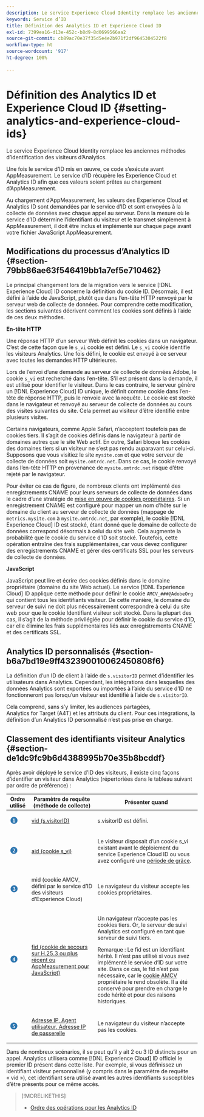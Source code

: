 ```yaml
---
description: Le service Experience Cloud Identity remplace les anciennes méthodes d’identification des visiteurs d’Analytics.
keywords: Service d’ID
title: Définition des Analytics ID et Experience Cloud ID
exl-id: 7399ea16-d13e-452c-b8d9-8d0699566aa2
source-git-commit: cb89ac70e37f35d5e4e2b971f2df9645304522f8
workflow-type: ht
source-wordcount: '917'
ht-degree: 100%

---
```


# Définition des Analytics ID et Experience Cloud ID {#setting-analytics-and-experience-cloud-ids}

Le service Experience Cloud Identity remplace les anciennes méthodes d’identification des visiteurs d’Analytics.

Une fois le service d’ID mis en œuvre, ce code s’exécute avant AppMeasurement. Le service d’ID récupère les Experience Cloud et Analytics ID afin que ces valeurs soient prêtes au chargement d’AppMeasurement.

Au chargement d’AppMeasurement, les valeurs des Experience Cloud et Analytics ID sont demandées par le service d’ID et sont envoyées à la collecte de données avec chaque appel au serveur. Dans la mesure où le service d’ID détermine l’identifiant du visiteur et le transmet simplement à AppMeasurement, il doit être inclus et implémenté sur chaque page avant votre fichier JavaScript AppMeasurement.

## Modifications du processus d’Analytics ID {#section-79bb86ae63f546419bb1a7ef5e710462}

Le principal changement lors de la migration vers le service [!DNL Experience Cloud] ID concerne la définition du cookie ID. Désormais, il est défini à l’aide de JavaScript, plutôt que dans l’en-tête HTTP renvoyé par le serveur web de collecte de données. Pour comprendre cette modification, les sections suivantes décrivent comment les cookies sont définis à l’aide de ces deux méthodes.

**En-tête HTTP**

Une réponse HTTP d’un serveur Web définit les cookies dans un navigateur. C’est de cette façon que le `s_vi` cookie est défini. Le `s_vi` cookie identifie les visiteurs Analytics. Une fois défini, le cookie est envoyé à ce serveur avec toutes les demandes HTTP ultérieures.

Lors de l’envoi d’une demande au serveur de collecte de données Adobe, le cookie `s_vi` est recherché dans l’en-tête. S’il est présent dans la demande, il est utilisé pour identifier le visiteur. Dans le cas contraire, le serveur génère un [!DNL Experience Cloud] ID unique, le définit comme cookie dans l’en-tête de réponse HTTP, puis le renvoie avec la requête. Le cookie est stocké dans le navigateur et renvoyé au serveur de collecte de données au cours des visites suivantes du site. Cela permet au visiteur d’être identifié entre plusieurs visites.

Certains navigateurs, comme Apple Safari, n’acceptent toutefois pas de cookies tiers. Il s’agit de cookies définis dans le navigateur à partir de domaines autres que le site Web actif. En outre, Safari bloque les cookies des domaines tiers si un visiteur ne s’est pas rendu auparavant sur celui-ci. Supposons que vous visitiez le site `mysite.com` et que votre serveur de collecte de données soit `mysite.omtrdc.net`. Dans ce cas, le cookie renvoyé dans l’en-tête HTTP en provenance de `mysite.omtrdc.net` risque d’être rejeté par le navigateur.

Pour éviter ce cas de figure, de nombreux clients ont implémenté des enregistrements CNAME pour leurs serveurs de collecte de données dans le cadre d’une stratégie de [mise en œuvre de cookies propriétaires](https://experienceleague.adobe.com/docs/core-services/interface/ec-cookies/cookies-first-party.html?lang=fr). Si un enregistrement CNAME est configuré pour mapper un nom d’hôte sur le domaine du client au serveur de collecte de données (mappage de `metrics.mysite.com` à `mysite.omtrdc.net`, par exemple), le cookie [!DNL Experience Cloud] ID est stocké, étant donné que le domaine de collecte de données correspond désormais à celui du site web. Cela augmente la probabilité que le cookie du service d’ID soit stocké. Toutefois, cette opération entraîne des frais supplémentaires, car vous devez configurer des enregistrements CNAME et gérer des certificats SSL pour les serveurs de collecte de données.

**JavaScript**

JavaScript peut lire et écrire des cookies définis dans le domaine propriétaire (domaine du site Web actuel). Le service [!DNL Experience Cloud] ID applique cette méthode pour définir le cookie `AMCV_###@AdobeOrg` qui contient tous les identifiants visiteur. De cette manière, le domaine du serveur de suivi ne doit plus nécessairement correspondre à celui du site web pour que le cookie Identifiant visiteur soit stocké. Dans la plupart des cas, il s’agit de la méthode privilégiée pour définir le cookie du service d’ID, car elle élimine les frais supplémentaires liés aux enregistrements CNAME et des certificats SSL.

<!---However, there are a few situations where setting the cookie in the HTTP header is beneficial for cross-domain tracking, which is described in [Data Collection CNAMEs and Cross-Domain Tracking](../../reference/analytics-reference/cname.md#concept-4df91f8a30ad4ec7a01eb943d579cc9d).-->

## Analytics ID personnalisés {#section-b6a7bd19e9ff432390010062450808f6}

La définition d’un ID de client à l’aide de `s.visitorID` permet d’identifier les utilisateurs dans Analytics. Cependant, les intégrations dans lesquelles des données Analytics sont exportées ou importées à l’aide du service d’ID ne fonctionneront pas lorsqu’un visiteur est identifié à l’aide de `s.visitorID`.

Cela comprend, sans s’y limiter, les audiences partagées, Analytics for Target (A4T) et les attributs du client. Pour ces intégrations, la définition d’un Analytics ID personnalisé n’est pas prise en charge.

## Classement des identifiants visiteur Analytics {#section-de1dc9fc9b6d4388995b70e35b8bcddf}

Après avoir déployé le service d’ID des visiteurs, il existe cinq façons d’identifier un visiteur dans Analytics (répertoriées dans le tableau suivant par ordre de préférence) :

<table id="table_D267D36451F643D1BB68AF6FEAA6AD1A"> 
 <thead> 
  <tr> 
   <th colname="col1" class="entry"> Ordre utilisé </th> 
   <th colname="col2" class="entry"> Paramètre de requête (méthode de collecte) </th> 
   <th colname="col3" class="entry"> Présenter quand </th> 
  </tr> 
 </thead>
 <tbody> 
  <tr> 
   <td colname="col1"> <p> <img id="image_9F3E58898A1B4F40BBDEF5ADE362E55C" src="assets/step1_icon.png" /> </p> </td> 
   <td colname="col2"> <p> <a href="https://experienceleague.adobe.com/docs/analytics/implementation/vars/config-vars/visitorid.html?lang=fr" format="http" scope="external"> vid (s.visitorID)</a> </p> </td> 
   <td colname="col3"> <p>s.visitorID est défini. </p> </td> 
  </tr> 
  <tr> 
   <td colname="col1"> <p> <img id="image_77A06981672745B6AEA8BB4D55911CCA" src="assets/step2_icon.png" /> </p> </td> 
   <td colname="col2"> <p> <a href="https://experienceleague.adobe.com/docs/core-services/interface/ec-cookies/cookies-analytics.html?lang=fr" format="http" scope="external"> aid (cookie s_vi)</a> </p> </td> 
   <td colname="col3"> <p>Le visiteur disposait d’un cookie s_vi existant avant le déploiement du service <span class="keyword">Experience Cloud</span> ID ou vous avez configuré une <a href="../../reference/analytics-reference/grace-period.md" format="dita" scope="local">période de grâce</a>. </p> </td> 
  </tr> 
  <tr> 
   <td colname="col1"> <p> <img id="image_0A950B1A6B004387AFEE8EED882739CB" src="assets/step3_icon.png" /> </p> </td> 
   <td colname="col2"> <p>mid (cookie AMCV_ défini par le service d’ID des visiteurs d’Experience Cloud) </p> </td> 
   <td colname="col3"> <p>Le navigateur du visiteur accepte les cookies propriétaires. </p> </td> 
  </tr> 
  <tr> 
   <td colname="col1"> <p> <img id="image_6F0ED8FE3EF846CA8E6ECCC3C0070D85" src="assets/step4_icon.png" /> </p> </td> 
   <td colname="col2"> <p> <a href="https://experienceleague.adobe.com/docs/id-service/using/reference/analytics-reference/analytics-ids.html?lang=fr" format="http" scope="external"> fid (cookie de secours sur H.25.3 ou plus récent ou AppMeasurement pour JavaScript)</a> </p> </td> 
   <td colname="col3"> <p>Un navigateur n’accepte pas les cookies tiers. Or, le serveur de suivi Analytics est configuré en tant que serveur de suivi tiers. </p> <p> <p>Remarque : Le <span class="codeph">fid</span> est un identifiant hérité. Il n’est pas utilisé si vous avez implémenté le service d’ID sur votre site. Dans ce cas, le <span class="codeph"> fid</span> n’est pas nécessaire, car le <a href="../../introduction/cookies.md" format="dita" scope="local"> cookie AMCV</a> propriétaire le rend obsolète. Il a été conservé pour prendre en charge le code hérité et pour des raisons historiques. </p> </p> </td> 
  </tr> 
  <tr> 
   <td colname="col1"> <p> <img id="image_23D8C0EB69EC4084BC237B5B98C036F4" src="assets/step5_icon.png" /> </p> </td> 
   <td colname="col2"> <p> <a href="https://experienceleague.adobe.com/docs/analytics/technotes/visitor-identification.html?lang=fr" format="http" scope="external"> Adresse IP, Agent utilisateur, Adresse IP de passerelle</a> </p> </td> 
   <td colname="col3"> <p>Le navigateur du visiteur n’accepte pas les cookies. </p> </td> 
  </tr> 
 </tbody> 
</table>

Dans de nombreux scénarios, il se peut qu’il y ait 2 ou 3 ID distincts pour un appel. Analytics utilisera comme [!DNL Experience Cloud] ID officiel le premier ID présent dans cette liste. Par exemple, si vous définissez un identifiant visiteur personnalisé (y compris dans le paramètre de requête « vid »), cet identifiant sera utilisé avant les autres identifiants susceptibles d’être présents pour ce même accès.

>[!MORELIKETHIS]
>
>* [Ordre des opérations pour les Analytics ID](../../reference/analytics-reference/analytics-order-of-operations.md#concept-b92935b4fff545adb4773f3728bc15ef)

